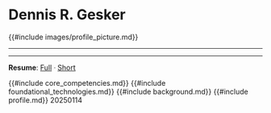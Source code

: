 # Dennis R. Gesker

{{#include images/profile_picture.md}}

---

---

**Resume**: [Full](./resume_full.md) ᐧ [Short](./resume_short.md)

<!-- {{#include social.md}} -->

{{#include core_competencies.md}}
{{#include foundational_technologies.md}}
{{#include background.md}}
{{#include profile.md}}
20250114
